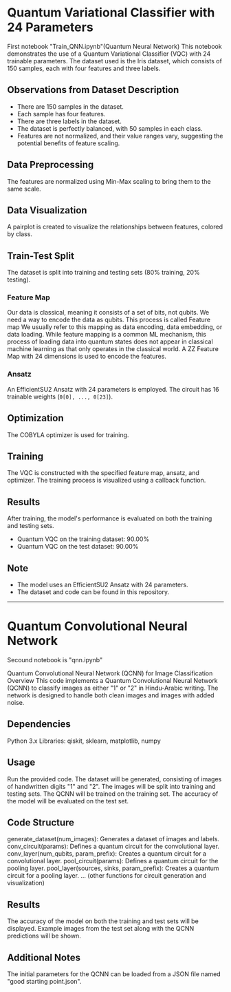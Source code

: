 # Quantum Variational Classifier with 24 Parameters
First notebook "Train_QNN.ipynb"(Quantum Neural Network)
This notebook demonstrates the use of a Quantum Variational Classifier (VQC) with 24 trainable parameters. The dataset used is the Iris dataset, which consists of 150 samples, each with four features and three labels.

## Observations from Dataset Description

- There are 150 samples in the dataset.
- Each sample has four features.
- There are three labels in the dataset.
- The dataset is perfectly balanced, with 50 samples in each class.
- Features are not normalized, and their value ranges vary, suggesting the potential benefits of feature scaling.

## Data Preprocessing

The features are normalized using Min-Max scaling to bring them to the same scale.

## Data Visualization

A pairplot is created to visualize the relationships between features, colored by class.

## Train-Test Split

The dataset is split into training and testing sets (80% training, 20% testing).

### Feature Map
Our data is classical, meaning it consists of a set of bits, not qubits. We need a way to encode the data as qubits. This process is called Feature map We usually refer to this mapping as data encoding, data embedding, or data loading. While feature mapping is a common ML mechanism, this process of loading data into quantum states does not appear in classical machine learning as that only operates in the classical world. A ZZ Feature Map with 24 dimensions is used to encode the features.

### Ansatz

An EfficientSU2 Ansatz with 24 parameters is employed. The circuit has 16 trainable weights (`θ[0], ..., θ[23]`).

## Optimization

The COBYLA optimizer is used for training.

## Training

The VQC is constructed with the specified feature map, ansatz, and optimizer. The training process is visualized using a callback function.

## Results

After training, the model's performance is evaluated on both the training and testing sets.

- Quantum VQC on the training dataset: 90.00%
- Quantum VQC on the test dataset:     90.00%

## Note

- The model uses an EfficientSU2 Ansatz with 24 parameters.
- The dataset and code can be found in this repository.

---

# Quantum Convolutional Neural Network

Secound notebook is "qnn.ipynb"

Quantum Convolutional Neural Network (QCNN) for Image Classification
Overview
This code implements a Quantum Convolutional Neural Network (QCNN) to classify images as either "1" or "2" in Hindu-Arabic writing. The network is designed to handle both clean images and images with added noise.

## Dependencies
Python 3.x
Libraries: qiskit, sklearn, matplotlib, numpy
## Usage
Run the provided code.
The dataset will be generated, consisting of images of handwritten digits "1" and "2".
The images will be split into training and testing sets.
The QCNN will be trained on the training set.
The accuracy of the model will be evaluated on the test set.
## Code Structure
generate_dataset(num_images): Generates a dataset of images and labels.
conv_circuit(params): Defines a quantum circuit for the convolutional layer.
conv_layer(num_qubits, param_prefix): Creates a quantum circuit for a convolutional layer.
pool_circuit(params): Defines a quantum circuit for the pooling layer.
pool_layer(sources, sinks, param_prefix): Creates a quantum circuit for a pooling layer.
... (other functions for circuit generation and visualization)
## Results
The accuracy of the model on both the training and test sets will be displayed.
Example images from the test set along with the QCNN predictions will be shown.
## Additional Notes
The initial parameters for the QCNN can be loaded from a JSON file named "good starting point.json".
